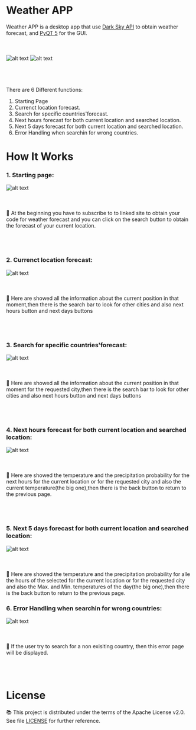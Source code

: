 # Weather APP
Weather APP is a desktop app that use [Dark Sky API](https://darksky.net/dev) to obtain weather forecast, and [PyQT 5](https://pypi.org/project/PyQt5/) for the GUI.
<br/><br/><br/><br/>
![alt text](Docs/DarkSky.jpg?raw=true)
![alt text](Docs/qt.png?raw=true)
<br/><br/><br/><br/>
<br/>There are 6 Different functions: 

1. Starting Page
2. Currenct location forecast.<br/>
3. Search for specific countries'forecast.<br/>
4. Next hours forecast for both current location and searched location.<br/>
5. Next 5 days forecast for both current location and searched location.<br/>
6. Error Handling when searchin for wrong countries.<br/>

# How It Works
### 1. Starting page:

![alt text](Docs/Main.png?raw=true)
<br/><br/><br/><br/>
:small_blue_diamond: At the beginning you have to subscribe to to linked site to obtain your code for weather forecast and you can click on the search button to obtain the forecast of your current location.
<br/><br/><br/><br/>

### 2. Currenct location forecast:
![alt text](Docs/Curr_loc.png?raw=true)
<br/><br/><br/><br/>
:small_blue_diamond: Here are showed all the information about the current position in that moment,then there is the search bar to look for other cities and also next hours button and next days buttons
<br/><br/><br/><br/>

### 3. Search for specific countries'forecast:
![alt text](Docs/Search.png?raw=true)
<br/><br/><br/><br/>
:small_blue_diamond: Here are showed all the information about the current position in that moment for the requested city,then there is the search bar to look for other cities and also next hours button and next days buttons
<br/><br/><br/><br/>
### 4. Next hours forecast for both current location and searched location:
![alt text](Docs/next_hours.png?raw=true)
<br/><br/><br/><br/>
:small_blue_diamond: Here are showed the temperature and the precipitation probability for the next hours for the current location or for the requested city and also the current temperature(the big one),then there is the back button to return to the previous page.
<br/><br/><br/><br/>
### 5. Next 5 days forecast for both current location and searched location:
![alt text](Docs/next_days.png?raw=true)
<br/><br/><br/><br/>
:small_blue_diamond: Here are showed the temperature and the precipitation probability for alle the hours of the selected for the current location or for the requested city and also the Max. and Min. temperatures of the day(the big one),then there is the back button to return to the previous page.
### 6. Error Handling when searchin for wrong countries:
![alt text](Docs/error.png?raw=true)
<br/><br/><br/><br/>
:small_blue_diamond: If the user try to search for a non exisiting country, then this error page will be displayed.
<br/><br/><br/><br/>


# License
:books: This project is distributed under the terms of the Apache License v2.0. See file [LICENSE](LICENSE) for further reference.
